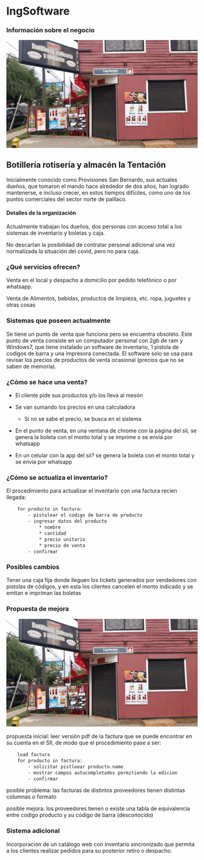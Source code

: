 # IngSoftware

### Información sobre el negocio
![](https://raw.githubusercontent.com/fernando479/IngSoftware/main/jose.jpeg)


## Botillería rotisería y almacén la Tentación

Inicialmente conocido como Provisiones San Bernardo, sus actuales dueños, que tomaron el mando hace alrededor de dos años, han logrado mantenerse, e incluso crecer, en estos tiempos difíciles, como uno de los puntos comerciales del sector norte de paillaco. 

#### Detalles de la organización

Actualmente trabajan los dueños, dos personas con acceso total a los sistemas de inventario y boletas y caja.

No descartan la posibilidad de contratar personal adicional una vez normalizada la situación del covid, pero no para caja.

### ¿Qué servicios ofrecen?

Venta en el local y despacho a domicilio por pedido telefónico o por whatsapp.

Venta de Alimentos, bebidas, productos de limpieza, etc. ropa, juguetes y otras cosas

### Sistemas que poseen actualmente

Se tiene un punto de venta que funciona pero se encuentra obsoleto. Este punto de venta consiste en un computador personal con 2gb de ram y Windows7, que tiene instalado un software de inventario, 1 pistola de codigos de barra y una impresora conectada. El software solo se usa para revisar los precios de productos de venta ocasional (precios que no se saben de memoria).

### ¿Cómo se hace una venta?

 - El cliente pide sus productos y/o los lleva al mesón
 
 - Se van sumando los precios en una calculadora
	- Si no se sabe el precio, se busca en el sistema

- En el punto de venta, en una ventana de chrome con la página del sii, se genera la boleta con el monto total y se imprime o se envia por whatsapp

- En un celular con la app del sii? se genera la boleta con el monto total y se envia por whatsapp

### ¿Cómo se actualiza el inventario?

El procedimiento para actualizar el inventario con una factura recien llegada:
```
	for producto in factura:
		- pistolear el codigo de barra de producto
		- ingresar datos del producto
			* nombre
			* cantidad
			* precio unitario
			* precio de venta
		- confirmar
```

### Posibles cambios

Tener una caja fija donde lleguen los tickets generados por vendedores con pistolas de códigos, y en esta los clientes cancelen el monto indicado y se emitan e impriman las boletas


### Propuesta de mejora

![](https://github.com/fernando479/IngSoftware/blob/main/jose.jpeg?raw=true)

propuesta inicial: leer versión pdf de la factura que se puede encontrar en su cuenta en el SII, de modo que el procedimiento pase a ser:

```
	load factura
	for producto in factura:
		- solicitar pistloear producto.name
		- mostrar campos autocompletados permitiendo la edicion
		- confirmar
```

posible problema: las facturas de distintos proveedores tienen distintas columnas o formato

posible mejora: los proveedores tienen o existe una tabla de equivalencia entre codigo producto y su código de barra (desconocido)

### Sistema adicional

Incorporación de un catálogo web con inventario sincronizado que permita a los clientes realizar pedidos para su posterior retiro o despacho.




